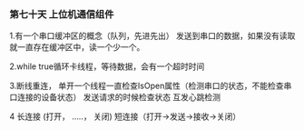 ﻿### 第七十天 上位机通信组件

 1.有一个串口缓冲区的概念（队列，先进先出）
 发送到串口的数据，如果没有读取就一直存在缓冲区中，读一个少一个。

 2.while true循环卡线程，等待数据，会有一个超时时间

 3.断线重连，
   单开一个线程一直检查IsOpen属性（检测串口的状态，不能检查串口连接的设备状态）
   发送请求的时候检查状态
   互发心跳检测

4 长连接 (打开， .....， 关闭)
  短连接（打开->发送->接收->关闭）